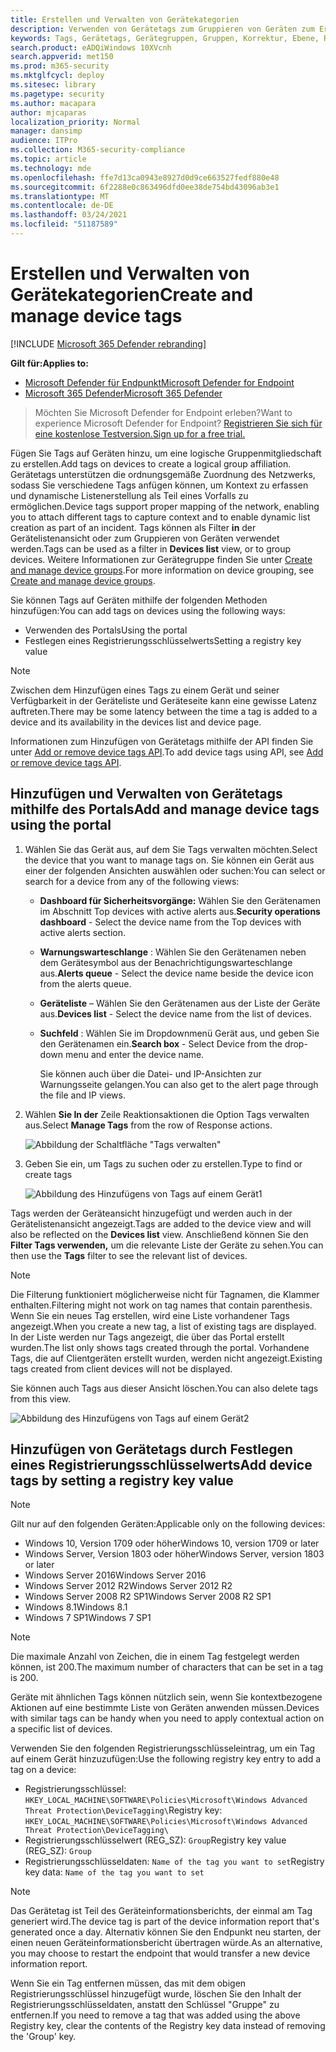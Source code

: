 ```yaml
---
title: Erstellen und Verwalten von Gerätekategorien
description: Verwenden von Gerätetags zum Gruppieren von Geräten zum Erfassen des Kontexts und Aktivieren der erstellung dynamischer Listen im Rahmen eines Vorfalls
keywords: Tags, Gerätetags, Gerätegruppen, Gruppen, Korrektur, Ebene, Regeln,Ad-Gruppe, Rolle, Zuweisen, Rang
search.product: eADQiWindows 10XVcnh
search.appverid: met150
ms.prod: m365-security
ms.mktglfcycl: deploy
ms.sitesec: library
ms.pagetype: security
ms.author: macapara
author: mjcaparas
localization_priority: Normal
manager: dansimp
audience: ITPro
ms.collection: M365-security-compliance
ms.topic: article
ms.technology: mde
ms.openlocfilehash: ffe7d13ca0943e8927d0d9ce663527fedf880e48
ms.sourcegitcommit: 6f2288e0c863496dfd0ee38de754bd43096ab3e1
ms.translationtype: MT
ms.contentlocale: de-DE
ms.lasthandoff: 03/24/2021
ms.locfileid: "51187589"
---
```

# <a name="create-and-manage-device-tags"></a><span data-ttu-id="6e02a-104">Erstellen und Verwalten von Gerätekategorien</span><span class="sxs-lookup"><span data-stu-id="6e02a-104">Create and manage device tags</span></span>

[!INCLUDE [Microsoft 365 Defender rebranding](../../includes/microsoft-defender.md)]

<span data-ttu-id="6e02a-105">**Gilt für:**</span><span class="sxs-lookup"><span data-stu-id="6e02a-105">**Applies to:**</span></span>
- [<span data-ttu-id="6e02a-106">Microsoft Defender für Endpunkt</span><span class="sxs-lookup"><span data-stu-id="6e02a-106">Microsoft Defender for Endpoint</span></span>](https://go.microsoft.com/fwlink/p/?linkid=2154037)
- [<span data-ttu-id="6e02a-107">Microsoft 365 Defender</span><span class="sxs-lookup"><span data-stu-id="6e02a-107">Microsoft 365 Defender</span></span>](https://go.microsoft.com/fwlink/?linkid=2118804)

> <span data-ttu-id="6e02a-108">Möchten Sie Microsoft Defender for Endpoint erleben?</span><span class="sxs-lookup"><span data-stu-id="6e02a-108">Want to experience Microsoft Defender for Endpoint?</span></span> [<span data-ttu-id="6e02a-109">Registrieren Sie sich für eine kostenlose Testversion.</span><span class="sxs-lookup"><span data-stu-id="6e02a-109">Sign up for a free trial.</span></span>](https://www.microsoft.com/microsoft-365/windows/microsoft-defender-atp?ocid=docs-wdatp-exposedapis-abovefoldlink)

<span data-ttu-id="6e02a-110">Fügen Sie Tags auf Geräten hinzu, um eine logische Gruppenmitgliedschaft zu erstellen.</span><span class="sxs-lookup"><span data-stu-id="6e02a-110">Add tags on devices to create a logical group affiliation.</span></span> <span data-ttu-id="6e02a-111">Gerätetags unterstützen die ordnungsgemäße Zuordnung des Netzwerks, sodass Sie verschiedene Tags anfügen können, um Kontext zu erfassen und dynamische Listenerstellung als Teil eines Vorfalls zu ermöglichen.</span><span class="sxs-lookup"><span data-stu-id="6e02a-111">Device tags support proper mapping of the network, enabling you to attach different tags to capture context and to enable dynamic list creation as part of an incident.</span></span> <span data-ttu-id="6e02a-112">Tags können als Filter **in** der Gerätelistenansicht oder zum Gruppieren von Geräten verwendet werden.</span><span class="sxs-lookup"><span data-stu-id="6e02a-112">Tags can be used as a filter in **Devices list** view, or to group devices.</span></span> <span data-ttu-id="6e02a-113">Weitere Informationen zur Gerätegruppe finden Sie unter [Create and manage device groups](machine-groups.md).</span><span class="sxs-lookup"><span data-stu-id="6e02a-113">For more information on device grouping, see [Create and manage device groups](machine-groups.md).</span></span>

<span data-ttu-id="6e02a-114">Sie können Tags auf Geräten mithilfe der folgenden Methoden hinzufügen:</span><span class="sxs-lookup"><span data-stu-id="6e02a-114">You can add tags on devices using the following ways:</span></span>

- <span data-ttu-id="6e02a-115">Verwenden des Portals</span><span class="sxs-lookup"><span data-stu-id="6e02a-115">Using the portal</span></span>
- <span data-ttu-id="6e02a-116">Festlegen eines Registrierungsschlüsselwerts</span><span class="sxs-lookup"><span data-stu-id="6e02a-116">Setting a registry key value</span></span>

> [!NOTE]
> <span data-ttu-id="6e02a-117">Zwischen dem Hinzufügen eines Tags zu einem Gerät und seiner Verfügbarkeit in der Geräteliste und Geräteseite kann eine gewisse Latenz auftreten.</span><span class="sxs-lookup"><span data-stu-id="6e02a-117">There may be some latency between the time a tag is added to a device and its availability in the devices list and device page.</span></span>  

<span data-ttu-id="6e02a-118">Informationen zum Hinzufügen von Gerätetags mithilfe der API finden Sie unter [Add or remove device tags API](add-or-remove-machine-tags.md).</span><span class="sxs-lookup"><span data-stu-id="6e02a-118">To add device tags using API, see [Add or remove device tags API](add-or-remove-machine-tags.md).</span></span>

## <a name="add-and-manage-device-tags-using-the-portal"></a><span data-ttu-id="6e02a-119">Hinzufügen und Verwalten von Gerätetags mithilfe des Portals</span><span class="sxs-lookup"><span data-stu-id="6e02a-119">Add and manage device tags using the portal</span></span>

1. <span data-ttu-id="6e02a-120">Wählen Sie das Gerät aus, auf dem Sie Tags verwalten möchten.</span><span class="sxs-lookup"><span data-stu-id="6e02a-120">Select the device that you want to manage tags on.</span></span> <span data-ttu-id="6e02a-121">Sie können ein Gerät aus einer der folgenden Ansichten auswählen oder suchen:</span><span class="sxs-lookup"><span data-stu-id="6e02a-121">You can select or search for a device from any of the following views:</span></span>

   - <span data-ttu-id="6e02a-122">**Dashboard für Sicherheitsvorgänge:** Wählen Sie den Gerätenamen im Abschnitt Top devices with active alerts aus.</span><span class="sxs-lookup"><span data-stu-id="6e02a-122">**Security operations dashboard** - Select the device name from the Top devices with active alerts section.</span></span>
   - <span data-ttu-id="6e02a-123">**Warnungswarteschlange** : Wählen Sie den Gerätenamen neben dem Gerätesymbol aus der Benachrichtigungswarteschlange aus.</span><span class="sxs-lookup"><span data-stu-id="6e02a-123">**Alerts queue** - Select the device name beside the device icon from the alerts queue.</span></span>
   - <span data-ttu-id="6e02a-124">**Geräteliste** – Wählen Sie den Gerätenamen aus der Liste der Geräte aus.</span><span class="sxs-lookup"><span data-stu-id="6e02a-124">**Devices list** - Select the device name from the list of devices.</span></span>
   - <span data-ttu-id="6e02a-125">**Suchfeld** : Wählen Sie im Dropdownmenü Gerät aus, und geben Sie den Gerätenamen ein.</span><span class="sxs-lookup"><span data-stu-id="6e02a-125">**Search box** - Select Device from the drop-down menu and enter the device name.</span></span>

     <span data-ttu-id="6e02a-126">Sie können auch über die Datei- und IP-Ansichten zur Warnungsseite gelangen.</span><span class="sxs-lookup"><span data-stu-id="6e02a-126">You can also get to the alert page through the file and IP views.</span></span>

2. <span data-ttu-id="6e02a-127">Wählen **Sie In der** Zeile Reaktionsaktionen die Option Tags verwalten aus.</span><span class="sxs-lookup"><span data-stu-id="6e02a-127">Select **Manage Tags** from the row of Response actions.</span></span>

    ![Abbildung der Schaltfläche "Tags verwalten"](images/manage-tags.png)

3. <span data-ttu-id="6e02a-129">Geben Sie ein, um Tags zu suchen oder zu erstellen.</span><span class="sxs-lookup"><span data-stu-id="6e02a-129">Type to find or create tags</span></span>

    ![Abbildung des Hinzufügens von Tags auf einem Gerät1](images/new-tags.png)

<span data-ttu-id="6e02a-131">Tags werden der Geräteansicht hinzugefügt und werden  auch in der Gerätelistenansicht angezeigt.</span><span class="sxs-lookup"><span data-stu-id="6e02a-131">Tags are added to the device view and will also be reflected on the **Devices list** view.</span></span> <span data-ttu-id="6e02a-132">Anschließend können Sie den **Filter Tags verwenden,** um die relevante Liste der Geräte zu sehen.</span><span class="sxs-lookup"><span data-stu-id="6e02a-132">You can then use the **Tags** filter to see the relevant list of devices.</span></span>

>[!NOTE]
> <span data-ttu-id="6e02a-133">Die Filterung funktioniert möglicherweise nicht für Tagnamen, die Klammer enthalten.</span><span class="sxs-lookup"><span data-stu-id="6e02a-133">Filtering might not work on tag names that contain parenthesis.</span></span><br>
> <span data-ttu-id="6e02a-134">Wenn Sie ein neues Tag erstellen, wird eine Liste vorhandener Tags angezeigt.</span><span class="sxs-lookup"><span data-stu-id="6e02a-134">When you create a new tag, a list of existing tags are displayed.</span></span> <span data-ttu-id="6e02a-135">In der Liste werden nur Tags angezeigt, die über das Portal erstellt wurden.</span><span class="sxs-lookup"><span data-stu-id="6e02a-135">The list only shows tags created through the portal.</span></span> <span data-ttu-id="6e02a-136">Vorhandene Tags, die auf Clientgeräten erstellt wurden, werden nicht angezeigt.</span><span class="sxs-lookup"><span data-stu-id="6e02a-136">Existing tags created from client devices will not be displayed.</span></span>

<span data-ttu-id="6e02a-137">Sie können auch Tags aus dieser Ansicht löschen.</span><span class="sxs-lookup"><span data-stu-id="6e02a-137">You can also delete tags from this view.</span></span>

![Abbildung des Hinzufügens von Tags auf einem Gerät2](images/more-manage-tags.png)

## <a name="add-device-tags-by-setting-a-registry-key-value"></a><span data-ttu-id="6e02a-139">Hinzufügen von Gerätetags durch Festlegen eines Registrierungsschlüsselwerts</span><span class="sxs-lookup"><span data-stu-id="6e02a-139">Add device tags by setting a registry key value</span></span>

>[!NOTE]
> <span data-ttu-id="6e02a-140">Gilt nur auf den folgenden Geräten:</span><span class="sxs-lookup"><span data-stu-id="6e02a-140">Applicable only on the following devices:</span></span>
>- <span data-ttu-id="6e02a-141">Windows 10, Version 1709 oder höher</span><span class="sxs-lookup"><span data-stu-id="6e02a-141">Windows 10, version 1709 or later</span></span>
>- <span data-ttu-id="6e02a-142">Windows Server, Version 1803 oder höher</span><span class="sxs-lookup"><span data-stu-id="6e02a-142">Windows Server, version 1803 or later</span></span>
>- <span data-ttu-id="6e02a-143">Windows Server 2016</span><span class="sxs-lookup"><span data-stu-id="6e02a-143">Windows Server 2016</span></span>
>- <span data-ttu-id="6e02a-144">Windows Server 2012 R2</span><span class="sxs-lookup"><span data-stu-id="6e02a-144">Windows Server 2012 R2</span></span>
>- <span data-ttu-id="6e02a-145">Windows Server 2008 R2 SP1</span><span class="sxs-lookup"><span data-stu-id="6e02a-145">Windows Server 2008 R2 SP1</span></span>
>- <span data-ttu-id="6e02a-146">Windows 8.1</span><span class="sxs-lookup"><span data-stu-id="6e02a-146">Windows 8.1</span></span>
>- <span data-ttu-id="6e02a-147">Windows 7 SP1</span><span class="sxs-lookup"><span data-stu-id="6e02a-147">Windows 7 SP1</span></span>

> [!NOTE] 
> <span data-ttu-id="6e02a-148">Die maximale Anzahl von Zeichen, die in einem Tag festgelegt werden können, ist 200.</span><span class="sxs-lookup"><span data-stu-id="6e02a-148">The maximum number of characters that can be set in a tag is 200.</span></span>

<span data-ttu-id="6e02a-149">Geräte mit ähnlichen Tags können nützlich sein, wenn Sie kontextbezogene Aktionen auf eine bestimmte Liste von Geräten anwenden müssen.</span><span class="sxs-lookup"><span data-stu-id="6e02a-149">Devices with similar tags can be handy when you need to apply contextual action on a specific list of devices.</span></span>

<span data-ttu-id="6e02a-150">Verwenden Sie den folgenden Registrierungsschlüsseleintrag, um ein Tag auf einem Gerät hinzuzufügen:</span><span class="sxs-lookup"><span data-stu-id="6e02a-150">Use the following registry key entry to add a tag on a device:</span></span>

- <span data-ttu-id="6e02a-151">Registrierungsschlüssel: `HKEY_LOCAL_MACHINE\SOFTWARE\Policies\Microsoft\Windows Advanced Threat Protection\DeviceTagging\`</span><span class="sxs-lookup"><span data-stu-id="6e02a-151">Registry key: `HKEY_LOCAL_MACHINE\SOFTWARE\Policies\Microsoft\Windows Advanced Threat Protection\DeviceTagging\`</span></span>
- <span data-ttu-id="6e02a-152">Registrierungsschlüsselwert (REG_SZ): `Group`</span><span class="sxs-lookup"><span data-stu-id="6e02a-152">Registry key value (REG_SZ): `Group`</span></span>
- <span data-ttu-id="6e02a-153">Registrierungsschlüsseldaten: `Name of the tag you want to set`</span><span class="sxs-lookup"><span data-stu-id="6e02a-153">Registry key data: `Name of the tag you want to set`</span></span>

>[!NOTE]
><span data-ttu-id="6e02a-154">Das Gerätetag ist Teil des Geräteinformationsberichts, der einmal am Tag generiert wird.</span><span class="sxs-lookup"><span data-stu-id="6e02a-154">The device tag is part of the device information report that's generated once a day.</span></span> <span data-ttu-id="6e02a-155">Alternativ können Sie den Endpunkt neu starten, der einen neuen Geräteinformationsbericht übertragen würde.</span><span class="sxs-lookup"><span data-stu-id="6e02a-155">As an alternative, you may choose to restart the endpoint that would transfer a new device information report.</span></span>
> 
> <span data-ttu-id="6e02a-156">Wenn Sie ein Tag entfernen müssen, das mit dem obigen Registrierungsschlüssel hinzugefügt wurde, löschen Sie den Inhalt der Registrierungsschlüsseldaten, anstatt den Schlüssel "Gruppe" zu entfernen.</span><span class="sxs-lookup"><span data-stu-id="6e02a-156">If you need to remove a tag that was added using the above Registry key, clear the contents of the Registry key data instead of removing the 'Group' key.</span></span>
